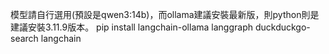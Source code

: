 模型請自行選用(預設是qwen3:14b)，而ollama建議安裝最新版，則python則是建議安裝3.11.9版本。
pip install langchain-ollama langgraph duckduckgo-search langchain
